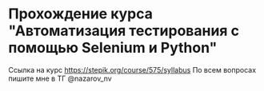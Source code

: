 # Прохождение курса "Автоматизация тестирования с помощью Selenium и Python"
Ссылка на курс https://stepik.org/course/575/syllabus
По всем вопросах пишите мне в ТГ @nazarov_nv